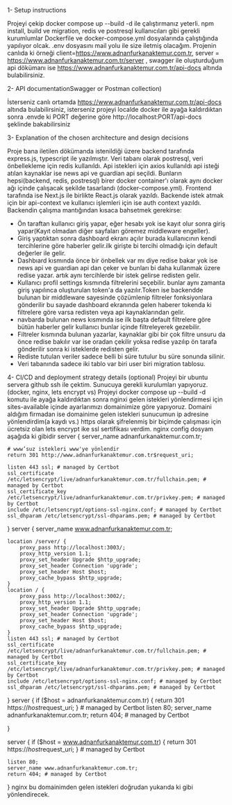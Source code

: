 
1- Setup instructions

Projeyi çekip docker compose up --build -d ile çalıştırmanız yeterli.
npm install, build ve migration, redis ve postresql kullanıcıları gibi gerekli kurumlumlar Dockerfile ve docker-compose.yml dosyalarında çalıştığında yapılıyor olcak.
.env dosyasını mail yolu ile size iletmiş olacağım.
Projenin canlıda ki örneği client=https://www.adnanfurkanaktemur.com.tr, server = https://www.adnanfurkanaktemur.com.tr/server , swagger ile oluşturduğum api dökümanı ise https://www.adnanfurkanaktemur.com.tr/api-docs altında bulabilirsiniz.
 
2- API documentationSwagger or Postman collection)

İsterseniz canlı ortamda https://www.adnanfurkanaktemur.com.tr/api-docs altında bulabilirsiniz, isterseniz projeyi localde docker ile ayağa kaldırdıktan sonra .envde ki PORT değerine göre http://localhost:PORT/api-docs şeklinde bakabilirsiniz

3- Explanation of the chosen architecture and design decisions

Proje bana iletilen dökümanda istenildiği üzere backend tarafında express.js, typescript ile yazılmıştır. Veri tabanı olarak postresql, veri önbellekleme için redis kullanıldı. Api istekleri için axios kullanıldı api isteği atılan kaynaklar ise news api ve guardian api seçildi. Bunların hepsi(backend, redis, postresql) birer docker 
container'ı olarak aynı docker ağı içinde çalışacak şekilde tasarlandı (docker-compose.yml). 
Frontend tarafında ise Next.js ile birlikte React.js olarak yazıldı. Backende istek atmak için bir api-context ve kullanıcı işlemleri için ise auth context yazıldı.
Backendin çalışma mantığından kısaca bahsetmek gerekirse: 
  - Ön taraftan kullanıcı giriş yapar, eğer hesabı yok ise kayıt olur sonra giriş yapar(Kayıt olmadan diğer sayfaları göremez middleware engeller). 
  - Giriş yaptıktan sonra dashboard ekranı açılır burada kullanıcının kendi tercihlerine göre haberler gelir.ilk girişte bi tercihi olmadığı için default değerler ile gelir.
  - Dashbıard kısmında önce bir önbellek var mı diye redise bakar yok ise news api ve guardian api dan çeker ve bunları bi daha kullanmak üzere redise yazar. artık aynı tercihlerde bir istek gelirse redisten gelir.
  - Kullanıcı profil settings kısmında filtrelerini seçebilir. bunlar aynı zamanta giriş yapılınca oluşturulan token'a da yazılır.Token ise backendde bulunan bir middleware sayesinde çözümlenip filtreler fonksiyonlara gönderilir bu sayade dashboard ekranında gelen haberer tokenda ki filtrelere göre varsa redisten veya api kaynaklarından gelir.
  - navbarda bulunan news kısmında ise ilk başta default filtrelere göre bütün haberler gelir kullanıcı bunlar içinde filtreleyerek gezebilir.
  - Filtreler kısmında bulunan yazarlar, kaynaklar gibi bir çok filtre unsuru da önce redise bakılır var ise oradan çekilir yoksa redise yazılıp ön tarafa gönderilir sonra ki isteklerde redisten gelir.
  - Rediste tutulan veriler sadece belli bi süre tutulur bu süre sonunda silinir.
  - Veri tabanında sadece iki tablo var biri user biri migration tablosu.

4- CI/CD and deployment strategy details (optional)
Projeyi bir ubuntu servera github ssh ile çektim.
Sunucuya gerekli kurulumları yapıyoruz.(docker, nginx, lets encrypt vs)
Projeyi docker compose up --build -d komutu ile ayağa kaldırdıktan sonra nginxi gelen istekleri yönlendirmesi için sites-available içinde ayarlarımızı domainimize göre yapıyoruz.
Domaini aldığım firmadan ise domainime gelen istekleri sunucumun ip adresine yönlendirdim(a kaydı vs.)
https olarak şifrelenmiş bir biçimde çalışması için ücretsiz olan lets encrypt ike ssl sertifikası verdim.
nginx config dosyam aşağıda ki gibidir
server {
    server_name adnanfurkanaktemur.com.tr;

    # www’suz istekleri www'ye yönlendir
    return 301 http://www.adnanfurkanaktemur.com.tr$request_uri;

    listen 443 ssl; # managed by Certbot
    ssl_certificate /etc/letsencrypt/live/adnanfurkanaktemur.com.tr/fullchain.pem; # managed by Certbot
    ssl_certificate_key /etc/letsencrypt/live/adnanfurkanaktemur.com.tr/privkey.pem; # managed by Certbot
    include /etc/letsencrypt/options-ssl-nginx.conf; # managed by Certbot
    ssl_dhparam /etc/letsencrypt/ssl-dhparams.pem; # managed by Certbot

}
server {
    server_name www.adnanfurkanaktemur.com.tr;

    location /server/ {
        proxy_pass http://localhost:3003/;
        proxy_http_version 1.1;
        proxy_set_header Upgrade $http_upgrade;
        proxy_set_header Connection 'upgrade';
        proxy_set_header Host $host;
        proxy_cache_bypass $http_upgrade;
    }
    location / {
        proxy_pass http://localhost:3002/;
        proxy_http_version 1.1;
        proxy_set_header Upgrade $http_upgrade;
        proxy_set_header Connection 'upgrade';
        proxy_set_header Host $host;
        proxy_cache_bypass $http_upgrade;
    }
    listen 443 ssl; # managed by Certbot
    ssl_certificate /etc/letsencrypt/live/adnanfurkanaktemur.com.tr/fullchain.pem; # managed by Certbot
    ssl_certificate_key /etc/letsencrypt/live/adnanfurkanaktemur.com.tr/privkey.pem; # managed by Certbot
    include /etc/letsencrypt/options-ssl-nginx.conf; # managed by Certbot
    ssl_dhparam /etc/letsencrypt/ssl-dhparams.pem; # managed by Certbot

}
server {
    if ($host = adnanfurkanaktemur.com.tr) {
        return 301 https://$host$request_uri;
    } # managed by Certbot
    listen 80;
    server_name adnanfurkanaktemur.com.tr;
    return 404; # managed by Certbot


}

server {
    if ($host = www.adnanfurkanaktemur.com.tr) {
        return 301 https://$host$request_uri;
    } # managed by Certbot


    listen 80;
    server_name www.adnanfurkanaktemur.com.tr;
    return 404; # managed by Certbot


}
nginx bu domainimden gelen istekleri doğrudan yukarıda ki gibi yönlendirecek.

